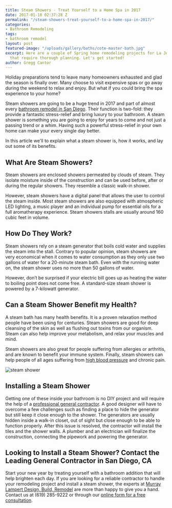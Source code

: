 ```yaml
---
title: Steam Showers - Treat Yourself to a Home Spa in 2017
date: 2017-01-18 02:37:28 Z
permalink: "/steam-showers-treat-yourself-to-a-home-spa-in-2017/"
categories:
- Bathroom Remodeling
tags:
- bathroom remodel
layout: post
featured-image: "/uploads/gallery/baths/cote-master-bath.jpg"
excerpt: Here are a couple of Spring home remodeling projects for La Jolla residents
  that require thorough planning. Let's get started!
author: Gregg Cantor
---
```


Holiday preparations tend to leave many homeowners exhausted and glad the season is finally over. Many choose to visit expensive spas or go away during the weekend to relax and enjoy. But what if you could bring the spa experience to your home?

Steam showers are going to be a huge trend in 2017 and part of almost every [bathroom remodel in San Diego](/san-diego-bathroom-remodeling-services). Their function is two-fold: they provide a fantastic stress-relief and bring luxury to your bathroom. A steam shower is something you are going to enjoy for years to come and not just a passing trend or a whim. Having such a powerful stress-relief in your own home can make your every single day better.

In this article we'll to explain what a steam shower is, how it works, and lay out some of its benefits.

## What Are Steam Showers?

Steam showers are enclosed showers permeated by clouds of steam. They isolate moisture inside of the construction and can be used before, after or during the regular showers. They resemble a classic walk-in shower.

However, steam showers have a digital panel that allows the user to control the steam inside. Most steam showers are also equipped with atmospheric LED lighting, a music player and an individual pump for essential oils for a full aromatherapy experience. Steam showers stalls are usually around 160 cubic feet in volume.

## How Do They Work?

Steam showers rely on a steam generator that boils cold water and supplies the steam into the stall. Contrary to popular opinion, steam showers are very economical when it comes to water consumption as they only use two gallons of water for a 20-minute steam bath. Even with the running water on, the steam shower uses no more than 50 gallons of water.

However, don’t be surprised if your electric bill goes up as heating the water to boiling point does not come free. A standard-size steam shower is powered by a 7-kilowatt generator.

## Can a Steam Shower Benefit my Health?

A steam bath has many health benefits. It is a proven relaxation method people have been using for centuries. Steam showers are good for deep cleansing of the skin as well as flushing out toxins from our organism. Steam can also help improve your metabolism, and relax your muscles and mind.

Steam showers are also great for people suffering from allergies or arthritis, and are known to benefit your immune system. Finally, steam showers can help people of all ages suffering from [high blood pressure](http://www.webmd.com/hypertension-high-blood-pressure/) and chronic pain.

![steam shower](https://www.thisoldhouse.com/sites/default/files/styles/social_share/public/migrated/tout-images/steam-shower-x.jpg?itok=WZoxSAHt)

## Installing a Steam Shower

Getting one of these inside your bathroom is no DIY project and will require the help of a [professional general contractor](/find-the-best-general-contractor-san-diego). A good designer will have to overcome a few challenges such as finding a place to hide the generator but still keep it close enough to the shower. The generators are usually hidden inside a walk-in closet, out of sight but close enough to be able to function properly. After this issue is resolved, the contractor will install the tiles and the shower walls. A plumber and an electrician will finalize the construction, connecting the pipework and powering the generator.

## Looking to Install a Steam Shower? Contact the Leading General Contractor in San Diego, CA

Start your new year by treating yourself with a bathroom addition that will help brighten each day. If you are looking for a reliable contractor to handle your remodeling project and install a steam shower, the experts at [Murray Lampert Design, Build, Remodel](/) are more than happy to give you a hand. Contact us at (619) 285-9222 or through our [online form for a free consultation](/contact).
